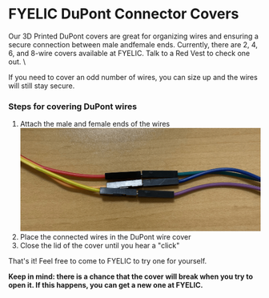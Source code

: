 # FYELIC DuPont Connector Covers
Our 3D Printed DuPont covers are great for organizing wires and ensuring a secure connection between male andfemale ends. 
Currently, there are 2, 4, 6, and 8-wire covers available at FYELIC. 
Talk to a Red Vest to check one out. \

If you need to cover an odd number of wires, you can size up and the wires will still stay secure.

### Steps for covering DuPont wires
1. Attach the male and female ends of the wires
![duPont wires connected](reference_images/compressed/Wires1.png)
3. Place the connected wires in the DuPont wire cover
4. Close the lid of the cover until you hear a "click"

That's it! Feel free to come to FYELIC to try one for yourself. 

**Keep in mind: there is a chance that the cover will break when you try to open it. If this happens, you can get a new one at FYELIC.**
